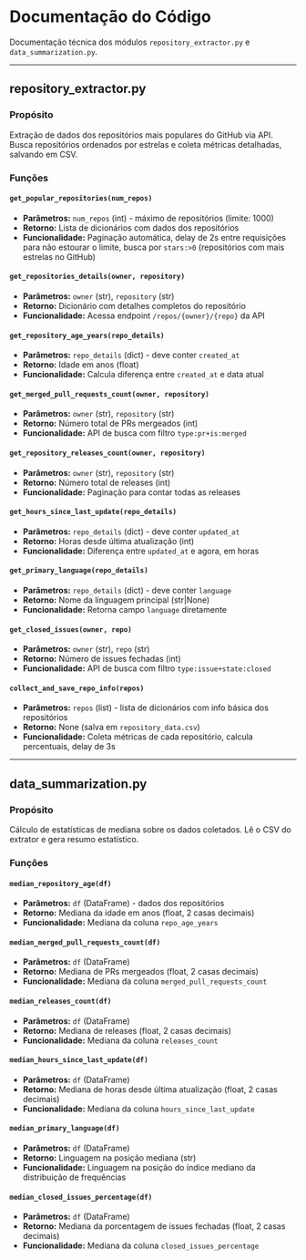 # Documentação do Código

Documentação técnica dos módulos `repository_extractor.py` e `data_summarization.py`.

---

## repository_extractor.py

### Propósito
Extração de dados dos repositórios mais populares do GitHub via API. Busca repositórios ordenados por estrelas e coleta métricas detalhadas, salvando em CSV.

### Funções

#### `get_popular_repositories(num_repos)`
- **Parâmetros:** `num_repos` (int) - máximo de repositórios (limite: 1000)
- **Retorno:** Lista de dicionários com dados dos repositórios
- **Funcionalidade:** Paginação automática, delay de 2s entre requisições para não estourar o limite, busca por `stars:>0` (repositórios com mais estrelas no GitHub)

#### `get_repositories_details(owner, repository)`
- **Parâmetros:** `owner` (str), `repository` (str)
- **Retorno:** Dicionário com detalhes completos do repositório
- **Funcionalidade:** Acessa endpoint `/repos/{owner}/{repo}` da API

#### `get_repository_age_years(repo_details)`
- **Parâmetros:** `repo_details` (dict) - deve conter `created_at`
- **Retorno:** Idade em anos (float)
- **Funcionalidade:** Calcula diferença entre `created_at` e data atual

#### `get_merged_pull_requests_count(owner, repository)`
- **Parâmetros:** `owner` (str), `repository` (str)
- **Retorno:** Número total de PRs mergeados (int)
- **Funcionalidade:** API de busca com filtro `type:pr+is:merged`

#### `get_repository_releases_count(owner, repository)`
- **Parâmetros:** `owner` (str), `repository` (str)
- **Retorno:** Número total de releases (int)
- **Funcionalidade:** Paginação para contar todas as releases

#### `get_hours_since_last_update(repo_details)`
- **Parâmetros:** `repo_details` (dict) - deve conter `updated_at`
- **Retorno:** Horas desde última atualização (int)
- **Funcionalidade:** Diferença entre `updated_at` e agora, em horas

#### `get_primary_language(repo_details)`
- **Parâmetros:** `repo_details` (dict) - deve conter `language`
- **Retorno:** Nome da linguagem principal (str|None)
- **Funcionalidade:** Retorna campo `language` diretamente

#### `get_closed_issues(owner, repo)`
- **Parâmetros:** `owner` (str), `repo` (str)
- **Retorno:** Número de issues fechadas (int)
- **Funcionalidade:** API de busca com filtro `type:issue+state:closed`

#### `collect_and_save_repo_info(repos)`
- **Parâmetros:** `repos` (list) - lista de dicionários com info básica dos repositórios
- **Retorno:** None (salva em `repository_data.csv`)
- **Funcionalidade:** Coleta métricas de cada repositório, calcula percentuais, delay de 3s

---

## data_summarization.py

### Propósito
Cálculo de estatísticas de mediana sobre os dados coletados. Lê o CSV do extrator e gera resumo estatístico.

### Funções

#### `median_repository_age(df)`
- **Parâmetros:** `df` (DataFrame) - dados dos repositórios
- **Retorno:** Mediana da idade em anos (float, 2 casas decimais)
- **Funcionalidade:** Mediana da coluna `repo_age_years`

#### `median_merged_pull_requests_count(df)`
- **Parâmetros:** `df` (DataFrame)
- **Retorno:** Mediana de PRs mergeados (float, 2 casas decimais)
- **Funcionalidade:** Mediana da coluna `merged_pull_requests_count`

#### `median_releases_count(df)`
- **Parâmetros:** `df` (DataFrame)
- **Retorno:** Mediana de releases (float, 2 casas decimais)
- **Funcionalidade:** Mediana da coluna `releases_count`

#### `median_hours_since_last_update(df)`
- **Parâmetros:** `df` (DataFrame)
- **Retorno:** Mediana de horas desde última atualização (float, 2 casas decimais)
- **Funcionalidade:** Mediana da coluna `hours_since_last_update`

#### `median_primary_language(df)`
- **Parâmetros:** `df` (DataFrame)
- **Retorno:** Linguagem na posição mediana (str)
- **Funcionalidade:** Linguagem na posição do índice mediano da distribuição de frequências

#### `median_closed_issues_percentage(df)`
- **Parâmetros:** `df` (DataFrame)
- **Retorno:** Mediana da porcentagem de issues fechadas (float, 2 casas decimais)
- **Funcionalidade:** Mediana da coluna `closed_issues_percentage`
